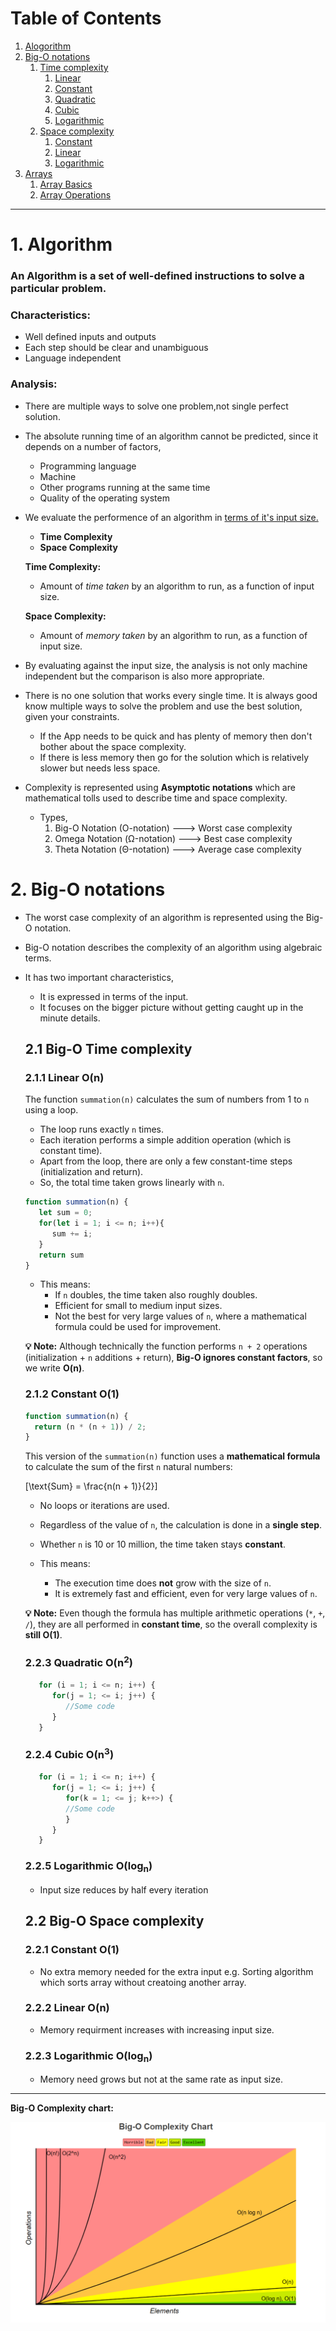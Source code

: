 # Table of Contents

1. [Alogorithm](#1-Algorithm)
2. [Big-O notations](#2-big-o-notations)
   1. [Time complexity](#21-big-o-time-complexity)
      1. [Linear](#211-linear-on)
      2. [Constant](#212-constant-o1)
      3. [Quadratic](#223-quadratic-on2)
      4. [Cubic](#224-cubic-on3)
      5. [Logarithmic](#225-logarithmic-ologn)
   2. [Space complexity](#22-big-o-space-complexity)
      1. [Constant](#221-constant-o1)
      2. [Linear](#222-linear-on)
      3. [Logarithmic](#223-logarithmic-ologn) 
3. [Arrays](#2-arrays)
   1. [Array Basics](#21-array-basics)
   2. [Array Operations](#22-array-operations)

---

# 1. Algorithm

### An Algorithm is a set of well-defined instructions to solve a particular problem.

### Characteristics:
- Well defined inputs and outputs
- Each step should be clear and unambiguous
- Language independent

### Analysis:

- There are multiple ways to solve one problem,not single perfect solution.
- The absolute running time of an algorithm cannot be predicted, since it depends on a number of factors,
   - Programming language
   - Machine
   - Other programs running at the same time
   - Quality of the operating system
- We evaluate the performence of an algorithm in <u>terms of it's input size.</u>
   - <b>Time Complexity</b>
   - <b>Space Complexity</b>

   <b>Time Complexity:</b>
   - Amount of <i>time taken</i> by an algorithm to run, as a function of input size.

   <b>Space Complexity:</b>
   - Amount of <i>memory taken</i> by an algorithm to run, as a function of input size.

- By evaluating against the input size, the analysis is not only machine independent but the comparison is also more appropriate.
- There is no one solution that works every single time. It is always good know multiple ways to solve the problem and use the best solution, given your constraints.
   - If the App needs to be quick and has plenty of memory then don't bother about the space complexity.
   - If there is less memory then go for the solution which is relatively slower but needs less space.
- Complexity is represented using <b>Asymptotic notations</b> which are mathematical tolls used to describe time and space complexity.
   - Types,
      1. Big-O Notation (O-notation) ---> Worst case complexity
      2. Omega Notation (Ω-notation) ---> Best case complexity
      3. Theta Notation (Θ-notation) ---> Average case complexity 
# 2. Big-O notations

- The worst case complexity of an algorithm is represented using the Big-O notation.
- Big-O notation describes the complexity of an algorithm using algebraic terms.
- It has two important characteristics,
   - It is expressed in terms of the input.
   - It focuses on the bigger picture without getting caught up in the minute details. 

   ## 2.1 Big-O Time complexity

   ### 2.1.1 Linear **O(n)**

   The function `summation(n)` calculates the sum of numbers from 1 to `n` using a loop.

   - The loop runs exactly `n` times.
   - Each iteration performs a simple addition operation (which is constant time).
   - Apart from the loop, there are only a few constant-time steps (initialization and return).
   - So, the total time taken grows linearly with `n`.

   ```javascript
   function summation(n) {
      let sum = 0;
      for(let i = 1; i <= n; i++){
         sum += i;
      }
      return sum
   }
   ```
   - This means:
      - If `n` doubles, the time taken also roughly doubles.
      - Efficient for small to medium input sizes.
      - Not the best for very large values of `n`, where a mathematical formula could be used for improvement.
   
   **💡 Note:**
   Although technically the function performs `n + 2` operations (initialization + `n` additions + return), **Big-O ignores constant factors**, so we write **O(n)**.

   ### 2.1.2 Constant **O(1)**

    ```javascript
   function summation(n) {
      return (n * (n + 1)) / 2;
   }
   ```

   This version of the `summation(n)` function uses a **mathematical formula** to calculate the sum of the first `n` natural numbers:

   \[\text{Sum} = \frac{n(n + 1)}{2}\]

   - No loops or iterations are used.
   - Regardless of the value of `n`, the calculation is done in a **single step**.
   - Whether `n` is 10 or 10 million, the time taken stays **constant**.

   - This means:
      - The execution time does **not** grow with the size of `n`.
      - It is extremely fast and efficient, even for very large values of `n`.

   **💡 Note:**
   Even though the formula has multiple arithmetic operations (`*`, `+`, `/`), they are all performed in **constant time**, so the overall complexity is **still O(1)**.

   ### 2.2.3 Quadratic O(n<sup>2</sup>)

   ```javascript
      for (i = 1; i <= n; i++) {
         for(j = 1; <= i; j++) {
            //Some code
         }
      }
   ```

   ### 2.2.4 Cubic O(n<sup>3</sup>)

   ```javascript
      for (i = 1; i <= n; i++) {
         for(j = 1; <= i; j++) {
            for(k = 1; <= j; k++>) {
            //Some code
            }
         }
      }
   ```

   ### 2.2.5 Logarithmic O(log<sub>n</sub>)

   - Input size reduces by half every iteration

   ## 2.2 Big-O Space complexity

   ### 2.2.1 Constant **O(1)**

   - No extra memory needed for the extra input e.g. Sorting algorithm which sorts array without creatoing another array.

   ### 2.2.2 Linear **O(n)**

   - Memory requirment increases with increasing input size.

   ### 2.2.3 Logarithmic O(log<sub>n</sub>)

   - Memory need grows but not at the same rate as input size.

---
**Big-O Complexity chart:**

![alt text](image.png)
